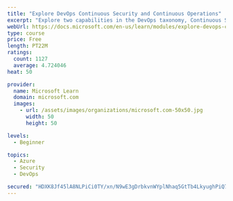```yaml
---
title: "Explore DevOps Continuous Security and Continuous Operations"
excerpt: "Explore two capabilities in the DevOps taxonomy, Continuous Security and Continuous Operations."
webUrl: https://docs.microsoft.com/en-us/learn/modules/explore-devops-continuous-security-operations/
type: course
price: Free
length: PT22M
ratings:
  count: 1127
  average: 4.724046
heat: 50

provider:
  name: Microsoft Learn
  domain: microsoft.com
  images:
    - url: /assets/images/organizations/microsoft.com-50x50.jpg
      width: 50
      height: 50

levels:
  - Beginner

topics:
  - Azure
  - Security
  - DevOps

secured: "HDXK8Jf45lA8NLPiCi0TY/xn/N9wE3gDrbkvnWYplNhaq5GtTb4LkyughPiQ79XHmzKffTN+HsV+DExPl062+XtsohGLbh4zEdzoNOIiglBXjcuAagqXM+C2E7Bt+aATFbKMesbvJOY/fV9/VumosEtNqg7hzoiU3zMAJm//0v95A/FDhP5o5rnR+3HlztiCOVNlQ7M+6ae5ln0c1xmaSCERM6oTRd25N6POc4BtIPbUdsuFCzBeN9jL2teJr5eQPABXVtiad10ZYfAUYoN17hkkCGmw67fRknCvo6YnQy5GFcYx0MqJT6IqE27cuL/Xx0Vo5IGWsxB3R2rU9X7sJaTNeN9Zgltd4ISsQChjZNWDK+IUwTd097l6w21ki3Bgb/6vpY+pRc4mEmhKiKBtCgrdo06KYUwqVdKAeTdY9sM=;b9u2XmfZvGdxRMHOXR9NnQ=="
---
```


